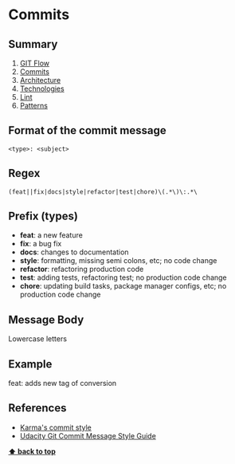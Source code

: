# Commits

## Summary

1. [GIT Flow](./01-git-flow.md)
2. [Commits](./02-commits.md)
3. [Architecture](./03-architecture.md)
4. [Technologies](./04-technologies.md)
5. [Lint](./05-lint.md)
6. [Patterns](./06-patterns.md)

## Format of the commit message

```
<type>: <subject>
```

## Regex

`(feat||fix|docs|style|refactor|test|chore)\(.*\)\:.*\`

## Prefix (types)

- **feat**: a new feature
- **fix**: a bug fix
- **docs**: changes to documentation
- **style**: formatting, missing semi colons, etc; no code change
- **refactor**: refactoring production code
- **test**: adding tests, refactoring test; no production code change
- **chore**: updating build tasks, package manager configs, etc; no production code change

## Message Body

Lowercase letters

## Example

feat: adds new tag of conversion

## References

- [Karma's commit style](http://karma-runner.github.io/0.10/dev/git-commit-msg.html)
- [Udacity Git Commit Message Style Guide](https://udacity.github.io/git-styleguide/)

**[⬆ back to top](#summary)**
